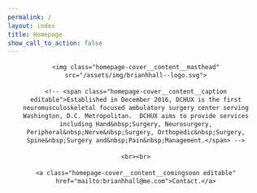 ```yaml
---
permalink: /
layout: index
title: Homepage
show_call_to_action: false
---
```


<header class="homepage-cover cf-responsive">

  <div class="homepage-cover__overlay">
  </div>

  <div class="homepage-cover__content">

    <img class="homepage-cover__content__masthead" src="/assets/img/brianhhall--logo.svg">

    <!-- <span class="homepage-cover__content__caption editable">Established in December 2016, DCHUX is the first neuromusculoskeletal focused ambulatory surgery center serving Washington, D.C. Metropolitan.  DCHUX aims to provide services including Hand&nbsp;Surgery, Neurosurgery, Peripheral&nbsp;Nerve&nbsp;Surgery, Orthopedic&nbsp;Surgery, Spine&nbsp;Surgery and&nbsp;Pain&nbsp;Management.</span> -->

    <br><br>

    <a class="homepage-cover__content__comingsoon editable" href="mailto:brianhhall@me.com">Contact.</a>

  </div>


</header>

